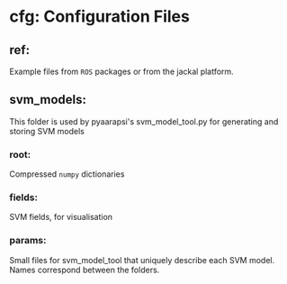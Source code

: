 # cfg: Configuration Files

## ref:
Example files from ```ROS``` packages or from the jackal platform.
## svm_models:
This folder is used by pyaarapsi's svm_model_tool.py for generating and storing SVM models
### root:
Compressed ```numpy``` dictionaries
### fields:
SVM fields, for visualisation
### params:
Small files for svm_model_tool that uniquely describe each SVM model. Names correspond between the folders.
